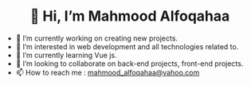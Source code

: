 <h1 align="center">👋 Hi, I’m Mahmood Alfoqahaa</h1>


- 🔭 I’m currently working on creating new projects.
- 👀 I’m interested in web development and all technologies related to.
- 🌱 I’m currently learning Vue js.
- 💞️ I’m looking to collaborate on back-end projects, front-end projects.
- 📫 How to reach me : mahmood_alfoqahaa@yahoo.com


<!-- <p align="center" dir="auto">
  <a href="https://www.facebook.com/yanalalshoubaki/" rel="nofollow">
    <img align="center" src="https://raw.githubusercontent.com/yanalshoubaki/yanalshoubaki/main/icons/facebook.svg" alt="yanalalshoubaki" height="30" width="30"                style="max-width: 100%;">
  </a>
  <a href="https://linkedin.com/in/yanalshoubaki" rel="nofollow">
    <img align="center" src="https://raw.githubusercontent.com/yanalshoubaki/yanalshoubaki/main/icons/linkedin.svg" alt="yanalshoubaki" height="30" width="30"                  style="max-width: 100%;">
  </a>
  <a href="https://instagram.com/yanalshoubakii" rel="nofollow">
    <img align="center" src="https://raw.githubusercontent.com/yanalshoubaki/yanalshoubaki/main/icons/instagram.svg" alt="yanalshoubakii" height="30" width="30"                style="max-width: 100%;"></a>
</p> -->
<!---
mfoq/mfoq is a ✨ special ✨ repository because its `README.md` (this file) appears on your GitHub profile.
You can click the Preview link to take a look at your changes.
--->
